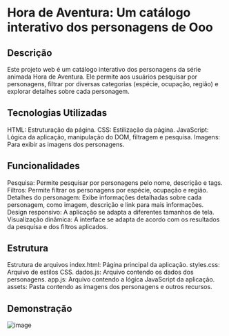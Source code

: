 # Hora de Aventura: Um catálogo interativo dos personagens de Ooo

## Descrição
Este projeto web é um catálogo interativo dos personagens da série animada Hora de Aventura. Ele permite aos usuários pesquisar por personagens, filtrar por diversas categorias (espécie, ocupação, região) e explorar detalhes sobre cada personagem.

## Tecnologias Utilizadas
HTML: Estruturação da página.
CSS: Estilização da página.
JavaScript: Lógica da aplicação, manipulação do DOM, filtragem e pesquisa.
Imagens: Para exibir as imagens dos personagens.

## Funcionalidades
Pesquisa: Permite pesquisar por personagens pelo nome, descrição e tags.
Filtros: Permite filtrar os personagens por espécie, ocupação e região.
Detalhes do personagem: Exibe informações detalhadas sobre cada personagem, como imagem, descrição e link para mais informações.
Design responsivo: A aplicação se adapta a diferentes tamanhos de tela.
Visualização dinâmica: A interface se adapta de acordo com os resultados da pesquisa e dos filtros aplicados.

## Estrutura
Estrutura de arquivos
index.html: Página principal da aplicação.
styles.css: Arquivo de estilos CSS.
dados.js: Arquivo contendo os dados dos personagens.
app.js: Arquivo contendo a lógica JavaScript da aplicação.
assets: Pasta contendo as imagens dos personagens e outros recursos.

## Demonstração
![image](https://github.com/user-attachments/assets/553cbdf9-a33b-4023-8b1b-a3e82e69929d)
